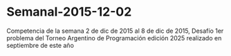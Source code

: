# Semanal-2015-12-02
Competencia de la semana 2 de dic de 2015 al 8 de dic de 2015, Desafío 1er problema del Torneo Argentino de Programación edición 2025 realizado en septiembre de este año
